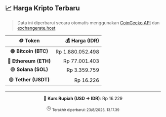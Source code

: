 

<!-- HARGA_KRIPTO -->
## 📈 Harga Kripto Terbaru

> Data ini diperbarui secara otomatis menggunakan [CoinGecko API](https://www.coingecko.com/) dan [exchangerate.host](https://exchangerate.host/)

<div align="center">

| 🪙 Token | 💰 Harga (IDR) |
|:------:|---------------:|
| 🟠 **Bitcoin (BTC)**   | Rp 1.880.052.498 |
| 🔵 **Ethereum (ETH)**  | Rp 77.001.403 |
| 🟣 **Solana (SOL)**    | Rp 3.359.759 |
| 🟢 **Tether (USDT)**   | Rp 16.226 |

---

💱 **Kurs Rupiah (USD → IDR)**: Rp 16.229

🕒 <sub>Terakhir diperbarui: 23/8/2025, 13.17.39</sub>

</div>
<!-- /HARGA_KRIPTO -->